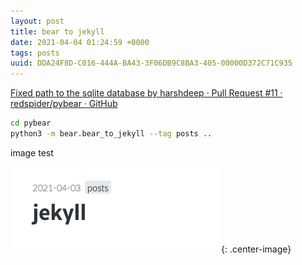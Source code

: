 ```yaml
---
layout: post
title: bear to jekyll
date: 2021-04-04 01:24:59 +0000
tags: posts
uuid: DDA24F8D-C016-444A-BA43-3F06DB9C8BA3-405-00000D372C71C935
---
```




[Fixed path to the sqlite database by harshdeep · Pull Request #11 · redspider/pybear · GitHub](https://github.com/redspider/pybear/pull/11/commits/181501a57fb5e1b2098e0b1bd7d5356d40520336)

```bash
cd pybear
python3 -m bear.bear_to_jekyll --tag posts ..
```

image test

![image](/images/38471A70-EE89-4706-BDB8-3BAF32ED9159-405-00000D9B0C1AE84A/A145E8DA-E83E-45A2-9652-55536712ACA8.png){: .center-image}